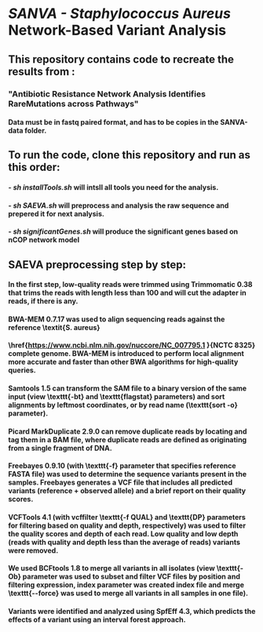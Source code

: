 # **SANVA - **S***taphylococcus* **A***ureus* **N**etwork-Based **V**ariant **A**nalysis 
##  This repository contains code to recreate the results from :
###  "Antibiotic Resistance Network Analysis Identifies RareMutations across Pathways"

#### Data must be in fastq paired format, and has to be copies in the SANVA-data folder.

## To run the code, clone this repository and run as this order:
 ####   - *sh installTools.sh* will intsll all tools you need for the analysis.
 ####   - *sh SAEVA.sh* will preprocess and analysis the raw sequence and prepered it for next analysis.
 ####   - *sh significantGenes.sh* will produce the significant genes based on nCOP network model

## SAEVA preprocessing step by step:
#### In the first step, low-quality reads were trimmed using Trimmomatic 0.38 that trims the reads with length less than 100 and will cut the adapter in reads, if there is any.
#### BWA-MEM 0.7.17 was used to align sequencing reads against the reference \textit{S. aureus} 
#### \href{https://www.ncbi.nlm.nih.gov/nuccore/NC_007795.1 }{NCTC 8325} complete genome. BWA-MEM is introduced to perform local alignment more accurate and faster than other BWA algorithms for high-quality queries. 
#### Samtools 1.5 can transform the SAM file to a binary version of the same input (view \texttt{-bt} and \texttt{flagstat} parameters) and sort alignments by leftmost coordinates, or by read name (\texttt{sort -o} parameter). 
#### Picard MarkDuplicate 2.9.0 can remove duplicate reads by locating and tag them in a BAM file, where duplicate reads are defined as originating from a single fragment of DNA.
#### Freebayes 0.9.10 (with \texttt{-f} parameter that specifies reference FASTA file) was used to determine the sequence variants present in the samples. Freebayes generates a VCF file that includes all predicted variants (reference + observed allele) and a brief report on their quality scores. 
#### VCFTools 4.1 (with vcffilter \texttt{-f QUAL} and \texttt{DP} parameters for filtering based on quality and depth, respectively) was used to filter the quality scores and depth of each read. Low quality and low depth (reads with quality and depth less than the average of reads) variants were removed. 
#### We used BCFtools 1.8 to merge all variants in all isolates (view \texttt{-Ob} parameter was used to subset and filter VCF files by position and filtering expression, index parameter was created index file and merge \texttt{--force} was used to merge all variants in all samples in one file). 
#### Variants were identified and analyzed using SpfEff 4.3, which predicts the effects of a variant using an interval forest approach. 
